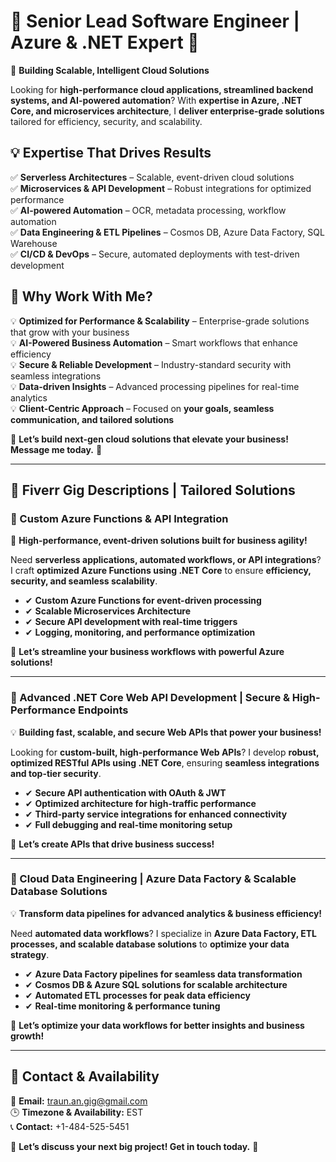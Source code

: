 # 🚀 Senior Lead Software Engineer | Azure & .NET Expert 🚀  
🔹 **Building Scalable, Intelligent Cloud Solutions**  

Looking for **high-performance cloud applications, streamlined backend systems, and AI-powered automation**? With **expertise in Azure, .NET Core, and microservices architecture**, I **deliver enterprise-grade solutions** tailored for efficiency, security, and scalability.  

## 💡 Expertise That Drives Results  
✅ **Serverless Architectures** – Scalable, event-driven cloud solutions  
✅ **Microservices & API Development** – Robust integrations for optimized performance  
✅ **AI-powered Automation** – OCR, metadata processing, workflow automation  
✅ **Data Engineering & ETL Pipelines** – Cosmos DB, Azure Data Factory, SQL Warehouse  
✅ **CI/CD & DevOps** – Secure, automated deployments with test-driven development  

## 📌 Why Work With Me?  
💡 **Optimized for Performance & Scalability** – Enterprise-grade solutions that grow with your business  
💡 **AI-Powered Business Automation** – Smart workflows that enhance efficiency  
💡 **Secure & Reliable Development** – Industry-standard security with seamless integrations  
💡 **Data-driven Insights** – Advanced processing pipelines for real-time analytics  
💡 **Client-Centric Approach** – Focused on **your goals, seamless communication, and tailored solutions**  

📩 **Let’s build next-gen cloud solutions that elevate your business! Message me today.** 🚀  

---

## 🌟 Fiverr Gig Descriptions | Tailored Solutions  

### 🚀 Custom Azure Functions & API Integration  
🔹 **High-performance, event-driven solutions built for business agility!**  

Need **serverless applications, automated workflows, or API integrations**? I craft **optimized Azure Functions using .NET Core** to ensure **efficiency, security, and seamless scalability**.  

- ✔ **Custom Azure Functions for event-driven processing**  
- ✔ **Scalable Microservices Architecture**  
- ✔ **Secure API development with real-time triggers**  
- ✔ **Logging, monitoring, and performance optimization**  

📩 **Let’s streamline your business workflows with powerful Azure solutions!**  

---  

### 🔹 Advanced .NET Core Web API Development | Secure & High-Performance Endpoints  
💡 **Building fast, scalable, and secure Web APIs that power your business!**  

Looking for **custom-built, high-performance Web APIs**? I develop **robust, optimized RESTful APIs using .NET Core**, ensuring **seamless integrations and top-tier security**.  

- ✔ **Secure API authentication with OAuth & JWT**  
- ✔ **Optimized architecture for high-traffic performance**  
- ✔ **Third-party service integrations for enhanced connectivity**  
- ✔ **Full debugging and real-time monitoring setup**  

🚀 **Let’s create APIs that drive business success!**  

---  

### 🔹 Cloud Data Engineering | Azure Data Factory & Scalable Database Solutions  
💡 **Transform data pipelines for advanced analytics & business efficiency!**  

Need **automated data workflows**? I specialize in **Azure Data Factory, ETL processes, and scalable database solutions** to **optimize your data strategy**.  

- ✔ **Azure Data Factory pipelines for seamless data transformation**  
- ✔ **Cosmos DB & Azure SQL solutions for scalable architecture**  
- ✔ **Automated ETL processes for peak data efficiency**  
- ✔ **Real-time monitoring & performance tuning**  

📩 **Let’s optimize your data workflows for better insights and business growth!**  

---  

## 📩 Contact & Availability  
📧 **Email:** traun.an.gig@gmail.com  
🕒 **Timezone & Availability:** EST  
📞 **Contact:** +1-484-525-5451  

💬 **Let’s discuss your next big project! Get in touch today.** 🚀  
